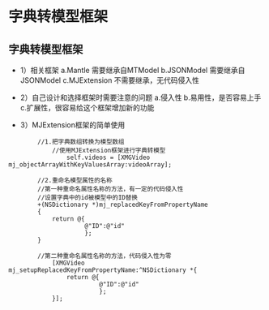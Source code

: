 # 字典转模型框架
## 字典转模型框架
- 1）相关框架
        a.Mantle 需要继承自MTModel
        b.JSONModel 需要继承自JSONModel
        c.MJExtension 不需要继承，无代码侵入性
- 2）自己设计和选择框架时需要注意的问题
        a.侵入性
        b.易用性，是否容易上手
        c.扩展性，很容易给这个框架增加新的功能

- 3）MJExtension框架的简单使用
```objc
        //1.把字典数组转换为模型数组
            //使用MJExtension框架进行字典转模型
                self.videos = [XMGVideo mj_objectArrayWithKeyValuesArray:videoArray];

        //2.重命名模型属性的名称
        //第一种重命名属性名称的方法，有一定的代码侵入性
        //设置字典中的id被模型中的ID替换
        +(NSDictionary *)mj_replacedKeyFromPropertyName
        {
            return @{
                     @"ID":@"id"
                     };
        }

        //第二种重命名属性名称的方法，代码侵入性为零
            [XMGVideo mj_setupReplacedKeyFromPropertyName:^NSDictionary *{
                return @{
                         @"ID":@"id"
                         };
            }];
```
